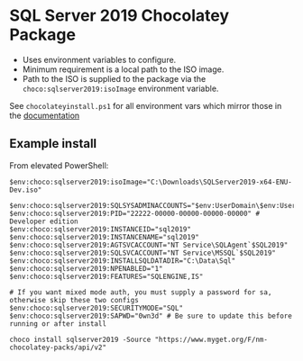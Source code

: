 # SQL Server 2019 Chocolatey Package
* Uses environment variables to configure.
* Minimum requirement is a local path to the ISO image.
* Path to the ISO is supplied to the package via the `choco:sqlserver2019:isoImage` environment variable.

See `chocolateyinstall.ps1` for all environment vars which mirror those in the [documentation](https://docs.microsoft.com/en-us/sql/database-engine/install-windows/install-sql-server-from-the-command-prompt?redirectedfrom=MSDN&view=sql-server-ver15)

## Example install
From elevated PowerShell:

	$env:choco:sqlserver2019:isoImage="C:\Downloads\SQLServer2019-x64-ENU-Dev.iso"
	
	$env:choco:sqlserver2019:SQLSYSADMINACCOUNTS="$env:UserDomain\$env:UserName"
	$env:choco:sqlserver2019:PID="22222-00000-00000-00000-00000" # Developer edition
	$env:choco:sqlserver2019:INSTANCEID="sql2019"
	$env:choco:sqlserver2019:INSTANCENAME="sql2019"
	$env:choco:sqlserver2019:AGTSVCACCOUNT="NT Service\SQLAgent`$SQL2019"
	$env:choco:sqlserver2019:SQLSVCACCOUNT="NT Service\MSSQL`$SQL2019"
	$env:choco:sqlserver2019:INSTALLSQLDATADIR="C:\Data\Sql"
	$env:choco:sqlserver2019:NPENABLED="1"
	$env:choco:sqlserver2019:FEATURES="SQLENGINE,IS"
	
	# If you want mixed mode auth, you must supply a password for sa, otherwise skip these two configs
	$env:choco:sqlserver2019:SECURITYMODE="SQL"
	$env:choco:sqlserver2019:SAPWD="0wn3d" # Be sure to update this before running or after install

	choco install sqlserver2019 -Source "https://www.myget.org/F/nm-chocolatey-packs/api/v2"
